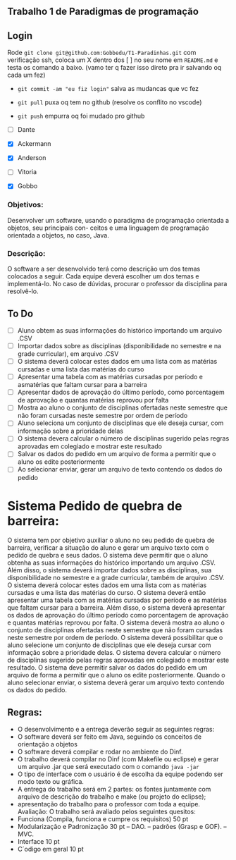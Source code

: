 ## Trabalho 1 de Paradigmas de programação 

## Login
Rode `git clone git@github.com:Gobbedu/T1-Paradinhas.git` com verificação ssh,
coloca um X dentro dos [ ] no seu nome em `README.md` e testa os comando a baixo. 
(vamo ter q fazer isso direto pra ir salvando oq cada um fez)

-   `git commit -am "eu fiz login"`  salva as mudancas que vc fez

-   `git pull` puxa oq tem no github (resolve os conflito no vscode)

-   `git push` empurra oq foi mudado pro github


- [ ] Dante
- [x] Ackermann
- [X] Anderson
- [ ] Vitoria
- [X] Gobbo 


### Objetivos:
Desenvolver um software, usando o paradigma de programação orientada a objetos, seu principais con-
ceitos e uma linguagem de programação orientada a objetos, no caso, Java.
### Descrição:
O software a ser desenvolvido terá como descrição um dos temas colocados a seguir. Cada equipe deverá 
escolher um dos temas e implementá-lo. No caso de dúvidas, procurar o professor da disciplina para
resolvê-lo.

## To Do
- [ ] Aluno obtem as suas informações do histórico importando um arquivo .CSV
- [ ] Importar dados sobre as disciplinas (disponibilidade no semestre e na grade curricular), em arquivo .CSV
- [ ] O sistema deverá colocar estes dados em uma lista com as matérias cursadas e uma lista das matérias do curso
- [ ] Apresentar uma tabela com as matérias cursadas por período e asmatérias que faltam cursar para a barreira
- [ ] Apresentar dados de aprovação do último período, como porcentagem de aprovação e quantas matérias reprovou por falta
- [ ] Mostra ao aluno o conjunto de disciplinas ofertadas neste semestre que não foram cursadas neste semestre por ordem de período
- [ ] Aluno seleciona um conjunto de disciplinas que ele deseja cursar, com informação sobre a prioridade delas
- [ ] O sistema devera calcular o número de disciplinas sugerido pelas regras aprovadas em colegiado e mostrar este resultado
- [ ] Salvar os dados do pedido em um arquivo de forma a permitir que o aluno os edite posteriormente
- [ ] Ao selecionar enviar, gerar um arquivo de texto contendo os dados do pedido

# Sistema Pedido de quebra de barreira:
O sistema tem por objetivo auxiliar o aluno no seu pedido de quebra de barreira, verificar a situação do
aluno e gerar um arquivo texto com o pedido de quebra e seus dados.
O sistema deve permitir que o aluno obtenha as suas informações do histórico importando um arquivo
.CSV. Além disso, o sistema deverá importar dados sobre as disciplinas, sua disponibilidade no semestre
e a grade curricular, também de arquivo .CSV.
O sistema deverá colocar estes dados em uma lista com as matérias cursadas e uma lista das matérias 
do curso. O sistema deverá então apresentar uma tabela com as matérias cursadas por período e as
matérias que faltam cursar para a barreira. Além disso, o sistema deverá apresentar os dados de aprovação 
do último período como porcentagem de aprovação e quantas matérias reprovou por falta.
O sistema deverá mostra ao aluno o conjunto de disciplinas ofertadas neste semestre que não foram
cursadas neste semestre por ordem de período. O sistema deverá possibilitar que o aluno selecione um
conjunto de disciplinas que ele deseja cursar com informação sobre a prioridade delas.
O sistema devera calcular o número de disciplinas sugerido pelas regras aprovadas em colegiado e
mostrar este resultado. O sistema deve permitir salvar os dados do pedido em um arquivo de forma a
permitir que o aluno os edite posteriormente. Quando o aluno selecionar enviar, o sistema deverá gerar
um arquivo texto contendo os dados do pedido.

## Regras:
- O desenvolvimento e a entrega deverão seguir as seguintes regras:
- O software deverá ser feito em Java, seguindo os conceitos de orientação a objetos
- O software deverá compilar e rodar no ambiente do Dinf.
- O trabalho deverá compilar no Dinf (com Makefile ou eclipse) e gerar um arquivo .jar que será executado com o comando  `java -jar`
- O tipo de interface com o usuário é de escolha da equipe podendo ser modo texto ou gráfica.
- A entrega do trabalho será em 2 partes: os fontes juntamente com arquivo de descrição do trabalho
e make (ou projeto do eclipse);
- apresentação do trabalho para o professor com toda a equipe.
Avaliação:
O trabalho será avaliado pelos seguintes quesitos:
- Funciona (Compila, funciona e cumpre os requisitos) 50 pt
- Modularização e Padronização 30 pt
– DAO.
– padrões (Grasp e GOF).
– MVC.
- Interface 10 pt
- C´odigo em geral 10 pt

